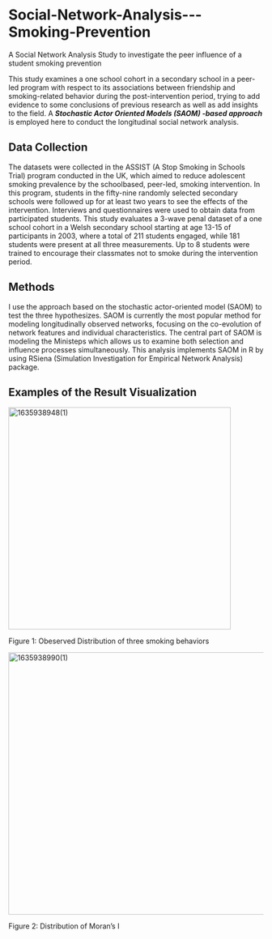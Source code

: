 # Social-Network-Analysis---Smoking-Prevention
A Social Network Analysis Study to investigate the peer influence of a student smoking prevention

This study examines a one school cohort in a secondary school in a peer-led program with respect to its associations between friendship and smoking-related behavior during the post-intervention period, trying to add evidence to some conclusions of previous research as well as add insights to the field. A ***Stochastic Actor Oriented Models (SAOM) -based approach*** is employed here to conduct the longitudinal social network analysis.

## Data Collection
The datasets were collected in the ASSIST (A Stop Smoking in Schools Trial) program
conducted in the UK, which aimed to reduce adolescent smoking prevalence by the schoolbased,
peer-led, smoking intervention. In this program, students in the fifty-nine randomly
selected secondary schools were followed up for at least two years to see the effects of the
intervention. Interviews and questionnaires were used to obtain data from participated
students. This study evaluates a 3-wave penal dataset of a one school cohort in a Welsh
secondary school starting at age 13-15 of participants in 2003, where a total of 211 students
engaged, while 181 students were present at all three measurements. Up to 8 students were
trained to encourage their classmates not to smoke during the intervention period.

## Methods
I use the approach based on the stochastic actor-oriented model (SAOM) to test the three 
hypothesizes. SAOM is currently the most popular method for modeling longitudinally
observed networks, focusing on the co-evolution of network features and individual characteristics.
The central part of SAOM is modeling the Ministeps which allows us to examine
both selection and influence processes simultaneously. This analysis implements SAOM in
R by using RSiena (Simulation Investigation for Empirical Network Analysis) package.

## Examples of the Result Visualization

<img width="439" alt="1635938948(1)" src="https://user-images.githubusercontent.com/56775305/140052577-d7cf4f70-d426-41ca-9ad1-e88e9c9a361f.png">

Figure 1: Obeserved Distribution of three smoking behaviors

<img width="518" alt="1635938990(1)" src="https://user-images.githubusercontent.com/56775305/140052660-1911bdc2-9dca-4f69-96fb-763306da7c80.png">

Figure 2: Distribution of Moran’s I
